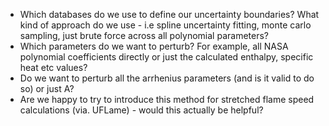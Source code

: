 - Which databases do we use to define our uncertainty boundaries? What kind of approach do we use - i.e spline uncertainty fitting, monte carlo sampling, just brute force across all polynomial parameters? <br>
- Which parameters do we want to perturb? For example, all NASA polynomial coefficients directly or just the calculated enthalpy, specific heat etc values? <br>
- Do we want to perturb all the arrhenius parameters (and is it valid to do so) or just A? <br>
- Are we happy to try to introduce this method for stretched flame speed calculations (via. UFLame) - would this actually be helpful? <br>